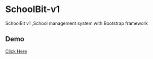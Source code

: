 # SchoolBit-v1
SchoolBit v1 ,School management system with Bootstrap framework 
## Demo 
[Click Here](https://schoolbit.netlify.app)
